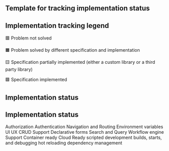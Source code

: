 

## Template for tracking implementation status





## Implementation tracking legend

🟥 Problem not solved

🟧 Problem solved by different specification and implementation

🟨 Specification partially implemented (either a custom library or a third party library)

🟩 Specification implemented





## Implementation status

  ## Implementation status

Authorization
Authentication
Navigation and Routing
Environment variables
UI UX
CRUD Support
 Declarative forms
Search and Query
Workflow engine Support
Container ready
Cloud Ready
scripted development builds, starts, and debugging
hot reloading
dependency management


